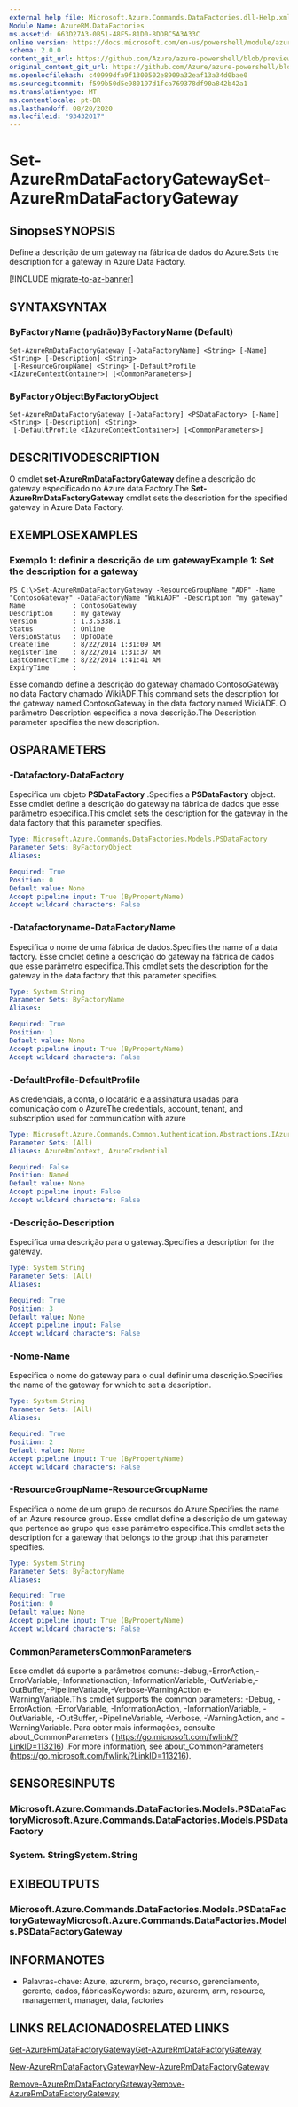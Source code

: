 ```yaml
---
external help file: Microsoft.Azure.Commands.DataFactories.dll-Help.xml
Module Name: AzureRM.DataFactories
ms.assetid: 663D27A3-0B51-48F5-81D0-8DDBC5A3A33C
online version: https://docs.microsoft.com/en-us/powershell/module/azurerm.datafactories/set-azurermdatafactorygateway
schema: 2.0.0
content_git_url: https://github.com/Azure/azure-powershell/blob/preview/src/ResourceManager/DataFactories/Commands.DataFactories/help/Set-AzureRmDataFactoryGateway.md
original_content_git_url: https://github.com/Azure/azure-powershell/blob/preview/src/ResourceManager/DataFactories/Commands.DataFactories/help/Set-AzureRmDataFactoryGateway.md
ms.openlocfilehash: c40999dfa9f1300502e8909a32eaf13a34d0bae0
ms.sourcegitcommit: f599b50d5e980197d1fca769378df90a842b42a1
ms.translationtype: MT
ms.contentlocale: pt-BR
ms.lasthandoff: 08/20/2020
ms.locfileid: "93432017"
---
```

# <span data-ttu-id="3c375-101">Set-AzureRmDataFactoryGateway</span><span class="sxs-lookup"><span data-stu-id="3c375-101">Set-AzureRmDataFactoryGateway</span></span>

## <span data-ttu-id="3c375-102">Sinopse</span><span class="sxs-lookup"><span data-stu-id="3c375-102">SYNOPSIS</span></span>
<span data-ttu-id="3c375-103">Define a descrição de um gateway na fábrica de dados do Azure.</span><span class="sxs-lookup"><span data-stu-id="3c375-103">Sets the description for a gateway in Azure Data Factory.</span></span>

[!INCLUDE [migrate-to-az-banner](../../includes/migrate-to-az-banner.md)]

## <span data-ttu-id="3c375-104">SYNTAX</span><span class="sxs-lookup"><span data-stu-id="3c375-104">SYNTAX</span></span>

### <span data-ttu-id="3c375-105">ByFactoryName (padrão)</span><span class="sxs-lookup"><span data-stu-id="3c375-105">ByFactoryName (Default)</span></span>
```
Set-AzureRmDataFactoryGateway [-DataFactoryName] <String> [-Name] <String> [-Description] <String>
 [-ResourceGroupName] <String> [-DefaultProfile <IAzureContextContainer>] [<CommonParameters>]
```

### <span data-ttu-id="3c375-106">ByFactoryObject</span><span class="sxs-lookup"><span data-stu-id="3c375-106">ByFactoryObject</span></span>
```
Set-AzureRmDataFactoryGateway [-DataFactory] <PSDataFactory> [-Name] <String> [-Description] <String>
 [-DefaultProfile <IAzureContextContainer>] [<CommonParameters>]
```

## <span data-ttu-id="3c375-107">DESCRITIVO</span><span class="sxs-lookup"><span data-stu-id="3c375-107">DESCRIPTION</span></span>
<span data-ttu-id="3c375-108">O cmdlet **set-AzureRmDataFactoryGateway** define a descrição do gateway especificado no Azure data Factory.</span><span class="sxs-lookup"><span data-stu-id="3c375-108">The **Set-AzureRmDataFactoryGateway** cmdlet sets the description for the specified gateway in Azure Data Factory.</span></span>

## <span data-ttu-id="3c375-109">EXEMPLOS</span><span class="sxs-lookup"><span data-stu-id="3c375-109">EXAMPLES</span></span>

### <span data-ttu-id="3c375-110">Exemplo 1: definir a descrição de um gateway</span><span class="sxs-lookup"><span data-stu-id="3c375-110">Example 1: Set the description for a gateway</span></span>
```
PS C:\>Set-AzureRmDataFactoryGateway -ResourceGroupName "ADF" -Name "ContosoGateway" -DataFactoryName "WikiADF" -Description "my gateway"
Name            : ContosoGateway
Description     : my gateway
Version         : 1.3.5338.1
Status          : Online
VersionStatus   : UpToDate
CreateTime      : 8/22/2014 1:31:09 AM
RegisterTime    : 8/22/2014 1:31:37 AM
LastConnectTime : 8/22/2014 1:41:41 AM
ExpiryTime      :
```

<span data-ttu-id="3c375-111">Esse comando define a descrição do gateway chamado ContosoGateway no data Factory chamado WikiADF.</span><span class="sxs-lookup"><span data-stu-id="3c375-111">This command sets the description for the gateway named ContosoGateway in the data factory named WikiADF.</span></span>
<span data-ttu-id="3c375-112">O parâmetro Description especifica a nova descrição.</span><span class="sxs-lookup"><span data-stu-id="3c375-112">The Description parameter specifies the new description.</span></span>

## <span data-ttu-id="3c375-113">OS</span><span class="sxs-lookup"><span data-stu-id="3c375-113">PARAMETERS</span></span>

### <span data-ttu-id="3c375-114">-Datafactory</span><span class="sxs-lookup"><span data-stu-id="3c375-114">-DataFactory</span></span>
<span data-ttu-id="3c375-115">Especifica um objeto **PSDataFactory** .</span><span class="sxs-lookup"><span data-stu-id="3c375-115">Specifies a **PSDataFactory** object.</span></span>
<span data-ttu-id="3c375-116">Esse cmdlet define a descrição do gateway na fábrica de dados que esse parâmetro especifica.</span><span class="sxs-lookup"><span data-stu-id="3c375-116">This cmdlet sets the description for the gateway in the data factory that this parameter specifies.</span></span>

```yaml
Type: Microsoft.Azure.Commands.DataFactories.Models.PSDataFactory
Parameter Sets: ByFactoryObject
Aliases:

Required: True
Position: 0
Default value: None
Accept pipeline input: True (ByPropertyName)
Accept wildcard characters: False
```

### <span data-ttu-id="3c375-117">-Datafactoryname</span><span class="sxs-lookup"><span data-stu-id="3c375-117">-DataFactoryName</span></span>
<span data-ttu-id="3c375-118">Especifica o nome de uma fábrica de dados.</span><span class="sxs-lookup"><span data-stu-id="3c375-118">Specifies the name of a data factory.</span></span>
<span data-ttu-id="3c375-119">Esse cmdlet define a descrição do gateway na fábrica de dados que esse parâmetro especifica.</span><span class="sxs-lookup"><span data-stu-id="3c375-119">This cmdlet sets the description for the gateway in the data factory that this parameter specifies.</span></span>

```yaml
Type: System.String
Parameter Sets: ByFactoryName
Aliases:

Required: True
Position: 1
Default value: None
Accept pipeline input: True (ByPropertyName)
Accept wildcard characters: False
```

### <span data-ttu-id="3c375-120">-DefaultProfile</span><span class="sxs-lookup"><span data-stu-id="3c375-120">-DefaultProfile</span></span>
<span data-ttu-id="3c375-121">As credenciais, a conta, o locatário e a assinatura usadas para comunicação com o Azure</span><span class="sxs-lookup"><span data-stu-id="3c375-121">The credentials, account, tenant, and subscription used for communication with azure</span></span>

```yaml
Type: Microsoft.Azure.Commands.Common.Authentication.Abstractions.IAzureContextContainer
Parameter Sets: (All)
Aliases: AzureRmContext, AzureCredential

Required: False
Position: Named
Default value: None
Accept pipeline input: False
Accept wildcard characters: False
```

### <span data-ttu-id="3c375-122">-Descrição</span><span class="sxs-lookup"><span data-stu-id="3c375-122">-Description</span></span>
<span data-ttu-id="3c375-123">Especifica uma descrição para o gateway.</span><span class="sxs-lookup"><span data-stu-id="3c375-123">Specifies a description for the gateway.</span></span>

```yaml
Type: System.String
Parameter Sets: (All)
Aliases:

Required: True
Position: 3
Default value: None
Accept pipeline input: False
Accept wildcard characters: False
```

### <span data-ttu-id="3c375-124">-Nome</span><span class="sxs-lookup"><span data-stu-id="3c375-124">-Name</span></span>
<span data-ttu-id="3c375-125">Especifica o nome do gateway para o qual definir uma descrição.</span><span class="sxs-lookup"><span data-stu-id="3c375-125">Specifies the name of the gateway for which to set a description.</span></span>

```yaml
Type: System.String
Parameter Sets: (All)
Aliases:

Required: True
Position: 2
Default value: None
Accept pipeline input: True (ByPropertyName)
Accept wildcard characters: False
```

### <span data-ttu-id="3c375-126">-ResourceGroupName</span><span class="sxs-lookup"><span data-stu-id="3c375-126">-ResourceGroupName</span></span>
<span data-ttu-id="3c375-127">Especifica o nome de um grupo de recursos do Azure.</span><span class="sxs-lookup"><span data-stu-id="3c375-127">Specifies the name of an Azure resource group.</span></span>
<span data-ttu-id="3c375-128">Esse cmdlet define a descrição de um gateway que pertence ao grupo que esse parâmetro especifica.</span><span class="sxs-lookup"><span data-stu-id="3c375-128">This cmdlet sets the description for a gateway that belongs to the group that this parameter specifies.</span></span>

```yaml
Type: System.String
Parameter Sets: ByFactoryName
Aliases:

Required: True
Position: 0
Default value: None
Accept pipeline input: True (ByPropertyName)
Accept wildcard characters: False
```

### <span data-ttu-id="3c375-129">CommonParameters</span><span class="sxs-lookup"><span data-stu-id="3c375-129">CommonParameters</span></span>
<span data-ttu-id="3c375-130">Esse cmdlet dá suporte a parâmetros comuns:-debug,-ErrorAction,-ErrorVariable,-Informationaction,-InformationVariable,-OutVariable,-OutBuffer,-PipelineVariable,-Verbose-WarningAction e-WarningVariable.</span><span class="sxs-lookup"><span data-stu-id="3c375-130">This cmdlet supports the common parameters: -Debug, -ErrorAction, -ErrorVariable, -InformationAction, -InformationVariable, -OutVariable, -OutBuffer, -PipelineVariable, -Verbose, -WarningAction, and -WarningVariable.</span></span> <span data-ttu-id="3c375-131">Para obter mais informações, consulte about_CommonParameters ( https://go.microsoft.com/fwlink/?LinkID=113216) .</span><span class="sxs-lookup"><span data-stu-id="3c375-131">For more information, see about_CommonParameters (https://go.microsoft.com/fwlink/?LinkID=113216).</span></span>

## <span data-ttu-id="3c375-132">SENSORES</span><span class="sxs-lookup"><span data-stu-id="3c375-132">INPUTS</span></span>

### <span data-ttu-id="3c375-133">Microsoft.Azure.Commands.DataFactories.Models.PSDataFactory</span><span class="sxs-lookup"><span data-stu-id="3c375-133">Microsoft.Azure.Commands.DataFactories.Models.PSDataFactory</span></span>

### <span data-ttu-id="3c375-134">System. String</span><span class="sxs-lookup"><span data-stu-id="3c375-134">System.String</span></span>

## <span data-ttu-id="3c375-135">EXIBE</span><span class="sxs-lookup"><span data-stu-id="3c375-135">OUTPUTS</span></span>

### <span data-ttu-id="3c375-136">Microsoft.Azure.Commands.DataFactories.Models.PSDataFactoryGateway</span><span class="sxs-lookup"><span data-stu-id="3c375-136">Microsoft.Azure.Commands.DataFactories.Models.PSDataFactoryGateway</span></span>

## <span data-ttu-id="3c375-137">INFORMA</span><span class="sxs-lookup"><span data-stu-id="3c375-137">NOTES</span></span>
* <span data-ttu-id="3c375-138">Palavras-chave: Azure, azurerm, braço, recurso, gerenciamento, gerente, dados, fábricas</span><span class="sxs-lookup"><span data-stu-id="3c375-138">Keywords: azure, azurerm, arm, resource, management, manager, data, factories</span></span>

## <span data-ttu-id="3c375-139">LINKS RELACIONADOS</span><span class="sxs-lookup"><span data-stu-id="3c375-139">RELATED LINKS</span></span>

[<span data-ttu-id="3c375-140">Get-AzureRmDataFactoryGateway</span><span class="sxs-lookup"><span data-stu-id="3c375-140">Get-AzureRmDataFactoryGateway</span></span>](./Get-AzureRmDataFactoryGateway.md)

[<span data-ttu-id="3c375-141">New-AzureRmDataFactoryGateway</span><span class="sxs-lookup"><span data-stu-id="3c375-141">New-AzureRmDataFactoryGateway</span></span>](./New-AzureRmDataFactoryGateway.md)

[<span data-ttu-id="3c375-142">Remove-AzureRmDataFactoryGateway</span><span class="sxs-lookup"><span data-stu-id="3c375-142">Remove-AzureRmDataFactoryGateway</span></span>](./Remove-AzureRmDataFactoryGateway.md)



